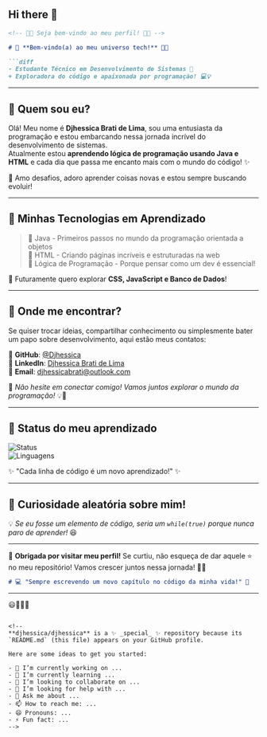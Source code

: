 ## Hi there 👋

```markdown
<!-- 🖤💖 Seja bem-vindo ao meu perfil! 💖🖤 -->

# 🎀 **Bem-vindo(a) ao meu universo tech!** 🖤💖

```diff
- Estudante Técnico em Desenvolvimento de Sistemas 🚀
+ Exploradora do código e apaixonada por programação! 💻💡
```

---

## 🦄 **Quem sou eu?**
Olá! Meu nome é **Djhessica Brati de Lima**, sou uma entusiasta da programação e estou embarcando nessa jornada incrível do desenvolvimento de sistemas.  
Atualmente estou **aprendendo lógica de programação usando Java e HTML** e cada dia que passa me encanto mais com o mundo do código! ✨  

💖 Amo desafios, adoro aprender coisas novas e estou sempre buscando evoluir!  

---

## 🌸 **Minhas Tecnologias em Aprendizado**
> 🖤 Java - Primeiros passos no mundo da programação orientada a objetos  
> 💖 HTML - Criando páginas incríveis e estruturadas na web  
> 🖤 Lógica de Programação - Porque pensar como um dev é essencial!  

🔮 Futuramente quero explorar **CSS, JavaScript e Banco de Dados**!  

---

## 🌟 **Onde me encontrar?**
Se quiser trocar ideias, compartilhar conhecimento ou simplesmente bater um papo sobre desenvolvimento, aqui estão meus contatos:  

🔗 **GitHub**: [@Djhessica](https://github.com/Djhessica)  
🔗 **LinkedIn**: [Djhessica Brati de Lima](https://linkedin.com/in/djhessica-brati-de-lima)  
📧 **Email**: djhessicabrati@outlook.com  

📢 _Não hesite em conectar comigo! Vamos juntos explorar o mundo da programação!_ 💡💖  

---

## 💖 **Status do meu aprendizado**  
![Status](https://img.shields.io/badge/estudando-Desenvolvimento%20de%20Sistemas-ff69b4?style=flat-square)  
![Linguagens](https://img.shields.io/badge/aprendendo-Java%20%7C%20HTML-000000?style=flat-square)  

✨ "Cada linha de código é um novo aprendizado!" ✨  

---

## 🎀 **Curiosidade aleatória sobre mim!**
💡 _Se eu fosse um elemento de código, seria um `while(true)` porque nunca paro de aprender!_ 😆  

---

🚀 **Obrigada por visitar meu perfil!** Se curtiu, não esqueça de dar aquele ⭐ no meu repositório! Vamos crescer juntos nessa jornada! 🖤💖  

```markdown
# 💻 "Sempre escrevendo um novo capítulo no código da minha vida!" 🚀
```

---
 😃💖🖤🚀
```

<!--
**djhessica/djhessica** is a ✨ _special_ ✨ repository because its `README.md` (this file) appears on your GitHub profile.

Here are some ideas to get you started:

- 🔭 I’m currently working on ...
- 🌱 I’m currently learning ...
- 👯 I’m looking to collaborate on ...
- 🤔 I’m looking for help with ...
- 💬 Ask me about ...
- 📫 How to reach me: ...
- 😄 Pronouns: ...
- ⚡ Fun fact: ...
-->
